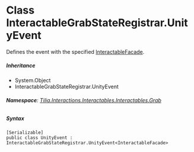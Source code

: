 # Class InteractableGrabStateRegistrar.UnityEvent

Defines the event with the specified [InteractableFacade].

##### Inheritance

* System.Object
* InteractableGrabStateRegistrar.UnityEvent

###### **Namespace**: [Tilia.Interactions.Interactables.Interactables.Grab]

##### Syntax

```
[Serializable]
public class UnityEvent : InteractableGrabStateRegistrar.UnityEvent<InteractableFacade>
```

[InteractableFacade]: ../../Interactables/InteractableFacade.md
[Tilia.Interactions.Interactables.Interactables.Grab]: README.md
